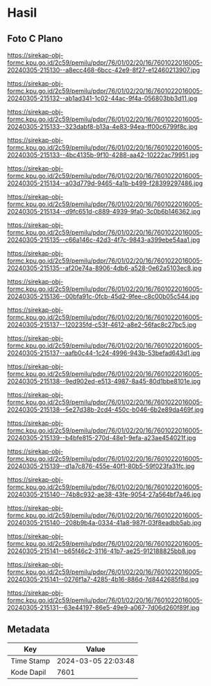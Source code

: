 # Hasil

## Foto C Plano

https://sirekap-obj-formc.kpu.go.id/2c59/pemilu/pdpr/76/01/02/20/16/7601022016005-20240305-215130--a8ecc468-6bcc-42e9-8f27-e12460213907.jpg

https://sirekap-obj-formc.kpu.go.id/2c59/pemilu/pdpr/76/01/02/20/16/7601022016005-20240305-215132--ab1ad341-1c02-44ac-9f4a-056803bb3d11.jpg

https://sirekap-obj-formc.kpu.go.id/2c59/pemilu/pdpr/76/01/02/20/16/7601022016005-20240305-215133--323dabf8-b13a-4e83-94ea-ff00c6799f8c.jpg

https://sirekap-obj-formc.kpu.go.id/2c59/pemilu/pdpr/76/01/02/20/16/7601022016005-20240305-215133--4bc4135b-9f10-4288-aa42-10222ac79951.jpg

https://sirekap-obj-formc.kpu.go.id/2c59/pemilu/pdpr/76/01/02/20/16/7601022016005-20240305-215134--a03d779d-9465-4a1b-b499-f28399297486.jpg

https://sirekap-obj-formc.kpu.go.id/2c59/pemilu/pdpr/76/01/02/20/16/7601022016005-20240305-215134--d9fc651d-c889-4939-9fa0-3c0b6b146362.jpg

https://sirekap-obj-formc.kpu.go.id/2c59/pemilu/pdpr/76/01/02/20/16/7601022016005-20240305-215135--c66a146c-42d3-4f7c-9843-a399ebe54aa1.jpg

https://sirekap-obj-formc.kpu.go.id/2c59/pemilu/pdpr/76/01/02/20/16/7601022016005-20240305-215135--af20e74a-8906-4db6-a528-0e62a5103ec8.jpg

https://sirekap-obj-formc.kpu.go.id/2c59/pemilu/pdpr/76/01/02/20/16/7601022016005-20240305-215136--00bfa91c-0fcb-45d2-9fee-c8c00b05c544.jpg

https://sirekap-obj-formc.kpu.go.id/2c59/pemilu/pdpr/76/01/02/20/16/7601022016005-20240305-215137--120235fd-c53f-4612-a8e2-56fac8c27bc5.jpg

https://sirekap-obj-formc.kpu.go.id/2c59/pemilu/pdpr/76/01/02/20/16/7601022016005-20240305-215137--aafb0c44-1c24-4996-943b-53befad643d1.jpg

https://sirekap-obj-formc.kpu.go.id/2c59/pemilu/pdpr/76/01/02/20/16/7601022016005-20240305-215138--9ed902ed-e513-4987-8a45-80d1bbe8101e.jpg

https://sirekap-obj-formc.kpu.go.id/2c59/pemilu/pdpr/76/01/02/20/16/7601022016005-20240305-215138--5e27d38b-2cd4-450c-b046-6b2e89da469f.jpg

https://sirekap-obj-formc.kpu.go.id/2c59/pemilu/pdpr/76/01/02/20/16/7601022016005-20240305-215139--b4bfe815-270d-48e1-9efa-a23ae454021f.jpg

https://sirekap-obj-formc.kpu.go.id/2c59/pemilu/pdpr/76/01/02/20/16/7601022016005-20240305-215139--d1a7c876-455e-40f1-80b5-59f023fa31fc.jpg

https://sirekap-obj-formc.kpu.go.id/2c59/pemilu/pdpr/76/01/02/20/16/7601022016005-20240305-215140--74b8c932-ae38-43fe-9054-27a564bf7a46.jpg

https://sirekap-obj-formc.kpu.go.id/2c59/pemilu/pdpr/76/01/02/20/16/7601022016005-20240305-215140--208b9b4a-0334-41a8-987f-03f8eadbb5ab.jpg

https://sirekap-obj-formc.kpu.go.id/2c59/pemilu/pdpr/76/01/02/20/16/7601022016005-20240305-215141--b65f46c2-3116-41b7-ae25-912188825bb8.jpg

https://sirekap-obj-formc.kpu.go.id/2c59/pemilu/pdpr/76/01/02/20/16/7601022016005-20240305-215141--0276f1a7-4285-4b16-886d-7d8442685f8d.jpg

https://sirekap-obj-formc.kpu.go.id/2c59/pemilu/pdpr/76/01/02/20/16/7601022016005-20240305-215131--63e44197-86e5-49e9-a067-7d06d260f89f.jpg


## Metadata

| Key        | Value               |
| ---------- | ------------------- |
| Time Stamp | 2024-03-05 22:03:48 |
| Kode Dapil | 7601                |



